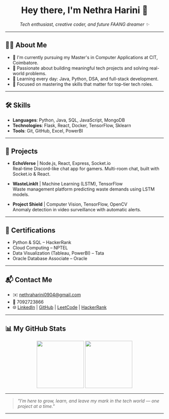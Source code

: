<h1 align="center">Hey there, I'm Nethra Harini 👋</h1>

<p align="center">
  <i>Tech enthusiast, creative coder, and future FAANG dreamer ✨</i>
</p>

---

## 👩‍💻 About Me

- 🧠 I'm currently pursuing my Master's in Computer Applications at CIT, Coimbatore.
- 🚀 Passionate about building meaningful tech projects and solving real-world problems.
- 🌱 Learning every day: Java, Python, DSA, and full-stack development.
- 🎯 Focused on mastering the skills that matter for top-tier tech roles.

---

## 🛠️ Skills

- **Languages**: Python, Java, SQL, JavaScript, MongoDB  
- **Technologies**: Flask, React, Docker, TensorFlow, Sklearn  
- **Tools**: Git, GitHub, Excel, PowerBI  

---

## 📂 Projects

- **EchoVerse** | Node.js, React, Express, Socket.io  
  Real-time Discord-like chat app for gamers. Multi-room chat, built with Socket.io & React.

- **WasteLinkIt** | Machine Learning (LSTM), TensorFlow  
  Waste management platform predicting waste demands using LSTM models.

- **Project Shield** | Computer Vision, TensorFlow, OpenCV  
  Anomaly detection in video surveillance with automatic alerts.

---

## 🏅 Certifications

- Python & SQL – HackerRank  
- Cloud Computing – NPTEL  
- Data Visualization (Tableau, PowerBI) – Tata  
- Oracle Database Associate – Oracle  

---

## 📬 Contact Me

- ✉️ nethraharini0904@gmail.com  
- 📱 7092723866  
- 🌐 [LinkedIn](https://www.linkedin.com/in/nethra-harini-8b500024a/) | [GitHub](https://github.com/nethraharini) | [LeetCode](https://leetcode.com/u/nethra0904/) | [HackerRank](https://www.hackerrank.com/profile/nethraharini0904)

---

## 📊 My GitHub Stats

<p align="center">
  <img src="https://github-readme-stats.vercel.app/api?username=nethraharini&show_icons=true&theme=radical" height="150" />
  <img src="https://github-readme-stats.vercel.app/api/top-langs/?username=nethraharini&layout=compact&theme=radical" height="150" />
</p>

---

> *"I’m here to grow, learn, and leave my mark in the tech world — one project at a time."*

---

